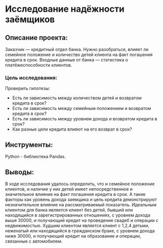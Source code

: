 # Исследование надёжности заёмщиков 

## Описание проекта:
Заказчик — кредитный отдел банка. Нужно разобраться, влияет ли семейное положение и количество детей клиента на факт погашения кредита в срок. Входные данные от банка — статистика о платёжеспособности клиентов.

### Цель исследования:
Проверить гипотезы:

- Есть ли зависимость между количеством детей и возвратом кредита в срок?
- Есть ли зависимость между семейным положением и возвратом кредита в срок?
- Есть ли зависимость между уровнем дохода и возвратом кредита в срок?
- Как разные цели кредита влияют на его возврат в срок?

## Инструменты:
Python - библиотека Pandas.   

## Выводы:

В ходе исследования удалось определить, что и семейное положение клиентов, и наличие у них детей имеет непосредственное и значительное влияние на факт погашения кредита в срок. А такие факторы как уровень дохода заемщика и цель кредита демонстрируют незначительное влияние на рассматриваемый показатель.
Идеальным клиентом для банка является клиент без детей, бывший или находящийся в зарегистрированных отношениях, с уровнем дохода выше 30000, и получающий кредит на проведение свадеб и операции с недвижимостью. Худшим клиентом является клиент с 1,2,4 детьми, неженатый или находящийся в гражданском браке, с уровнем дохода ниже 30000, и получающий кредит на образование и операции, связанные с автомобилем.



